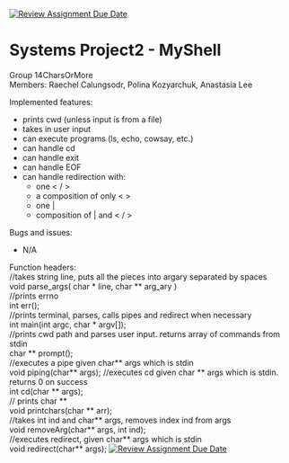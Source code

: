 [![Review Assignment Due Date](https://classroom.github.com/assets/deadline-readme-button-22041afd0340ce965d47ae6ef1cefeee28c7c493a6346c4f15d667ab976d596c.svg)](https://classroom.github.com/a/Tfg6waJb)
# Systems Project2 - MyShell
Group 14CharsOrMore  
Members: Raechel Calungsodr, Polina Kozyarchuk, Anastasia Lee

Implemented features:  
- prints cwd (unless input is from a file)  
- takes in user input  
- can execute programs (ls, echo, cowsay, etc.)  
- can handle cd  
- can handle exit  
- can handle EOF  
- can handle redirection with:  
   - one < / >
   - a composition of only < > 
   - one |  
   - composition of | and < / >
  
Bugs and issues:  
- N/A
  
Function headers:  
//takes string line, puts all the pieces into argary separated by spaces  
void parse_args( char * line, char ** arg_ary )  
//prints errno  
int err();  
//prints terminal, parses, calls pipes and redirect when necessary  
int main(int argc, char * argv[]);  
//prints cwd path and parses user input. returns array of commands from stdin  
char ** prompt();  
//executes a pipe given char** args which is stdin  
void piping(char** args);
//executes cd given char ** args which is stdin. returns 0 on success  
int cd(char ** args);     
// prints char **  
void printchars(char ** arr);    
//takes int ind and char** args, removes index ind from args  
void removeArg(char** args, int ind);  
//executes redirect, given char** args which is stdin  
void redirect(char** args); 
[![Review Assignment Due Date](https://classroom.github.com/assets/deadline-readme-button-22041afd0340ce965d47ae6ef1cefeee28c7c493a6346c4f15d667ab976d596c.svg)](https://classroom.github.com/a/Tfg6waJb)
